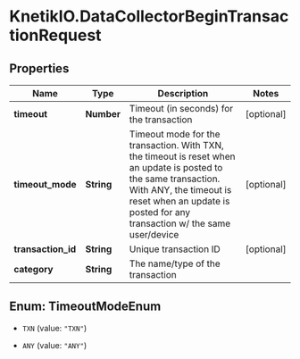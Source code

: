 # KnetikIO.DataCollectorBeginTransactionRequest

## Properties
Name | Type | Description | Notes
------------ | ------------- | ------------- | -------------
**timeout** | **Number** | Timeout (in seconds) for the transaction | [optional] 
**timeout_mode** | **String** | Timeout mode for the transaction. With TXN, the timeout is reset when an update is posted to the same transaction. With ANY, the timeout is reset when an update is posted for any transaction w/ the same user/device | [optional] 
**transaction_id** | **String** | Unique transaction ID | [optional] 
**category** | **String** | The name/type of the transaction | 


<a name="TimeoutModeEnum"></a>
## Enum: TimeoutModeEnum


* `TXN` (value: `"TXN"`)

* `ANY` (value: `"ANY"`)




